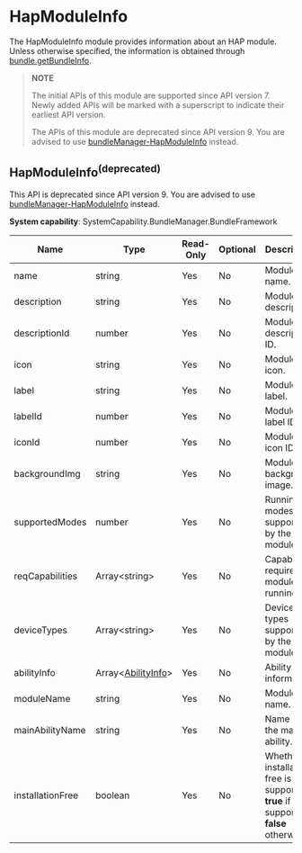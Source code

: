 # HapModuleInfo
<!--Kit: Ability Kit-->
<!--Subsystem: BundleManager-->
<!--Owner: @wanghang904-->
<!--Designer: @hanfeng6-->
<!--Tester: @kongjing2-->
<!--Adviser: @Brilliantry_Rui-->

The HapModuleInfo module provides information about an HAP module. Unless otherwise specified, the information is obtained through [bundle.getBundleInfo](js-apis-Bundle.md#bundlegetbundleinfodeprecated).

> **NOTE**
> 
> The initial APIs of this module are supported since API version 7. Newly added APIs will be marked with a superscript to indicate their earliest API version.
> 
> The APIs of this module are deprecated since API version 9. You are advised to use [bundleManager-HapModuleInfo](js-apis-bundleManager-hapModuleInfo.md) instead.

## HapModuleInfo<sup>(deprecated)<sup>

This API is deprecated since API version 9. You are advised to use [bundleManager-HapModuleInfo](js-apis-bundleManager-hapModuleInfo.md#hapmoduleinfo-1) instead.

**System capability**: SystemCapability.BundleManager.BundleFramework

| Name                             | Type                                                        | Read-Only| Optional| Description                |
| --------------------------------- | ------------------------------------------------------------ | ---- | ---- | -------------------- |
| name                              | string                                                       | Yes  | No  | Module name.            |
| description                       | string                                                       | Yes  | No  | Module description.        |
| descriptionId                     | number                                                       | Yes  | No  | Module description ID.          |
| icon                              | string                                                       | Yes  | No  | Module icon.            |
| label                             | string                                                       | Yes  | No  | Module label.            |
| labelId                           | number                                                       | Yes  | No  | Module label ID.          |
| iconId                            | number                                                       | Yes  | No  | Module icon ID.          |
| backgroundImg                     | string                                                       | Yes  | No  | Module background image.        |
| supportedModes                    | number                                                       | Yes  | No  | Running modes supported by the module.      |
| reqCapabilities                   | Array\<string>                                               | Yes  | No  | Capabilities required for module running.  |
| deviceTypes                       | Array\<string>                                               | Yes  | No  | Device types supported by the module.  |
| abilityInfo                       | Array\<[AbilityInfo](js-apis-bundle-AbilityInfo.md)>         | Yes  | No  | Ability information.         |
| moduleName                        | string                                                       | Yes  | No  | Module name.              |
| mainAbilityName                   | string                                                       | Yes  | No  | Name of the main ability.     |
| installationFree                  | boolean                                                      | Yes  | No  | Whether installation-free is supported. **true** if supported, **false** otherwise.      |
